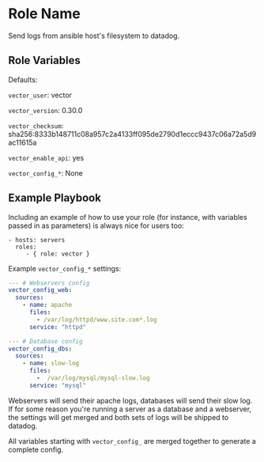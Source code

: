 Role Name
=========

Send logs from ansible host's filesystem to datadog.


Role Variables
--------------

Defaults:

`vector_user`: vector

`vector_version`: 0.30.0

`vector_checksum`: sha256:8333b148711c08a957c2a4133ff095de2790d1eccc9437c06a72a5d9ac11615a

`vector_enable_api`: yes

`vector_config_*`: None

Example Playbook
----------------

Including an example of how to use your role (for instance, with variables passed in as parameters) is always nice for users too:

    - hosts: servers
      roles:
         - { role: vector }

Example `vector_config_*` settings:

```yaml
--- # Webservers config
vector_config_web:
  sources:
    - name: apache
      files:
        - /var/log/httpd/www.site.com*.log
      service: "httpd"

--- # Database config
vector_config_dbs:
  sources:
    - name: slow-log
      files:
        -  /var/log/mysql/mysql-slow.log
      service: "mysql"
```

Webservers will send their apache logs, databases will send their slow log. If
for some reason you're running a server as a database and a webserver, the
settings will get merged and both sets of logs will be shipped to datadog.

All variables starting with `vector_config_` are merged together to generate a
complete config.
